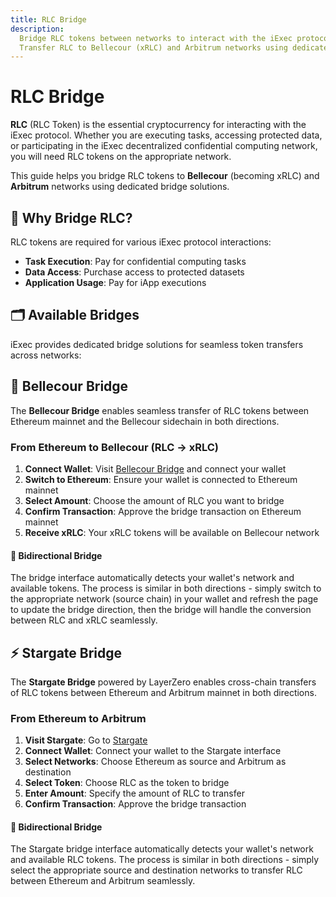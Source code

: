 ```yaml
---
title: RLC Bridge
description:
  Bridge RLC tokens between networks to interact with the iExec protocol.
  Transfer RLC to Bellecour (xRLC) and Arbitrum networks using dedicated bridges
---
```


# RLC Bridge

**RLC** (RLC Token) is the essential cryptocurrency for interacting with the
iExec protocol. Whether you are executing tasks, accessing protected data, or
participating in the iExec decentralized confidential computing network, you
will need RLC tokens on the appropriate network.

This guide helps you bridge RLC tokens to **Bellecour** (becoming xRLC) and
**Arbitrum** networks using dedicated bridge solutions.

## 🎯 Why Bridge RLC?

RLC tokens are required for various iExec protocol interactions:

- **Task Execution**: Pay for confidential computing tasks
- **Data Access**: Purchase access to protected datasets
- **Application Usage**: Pay for iApp executions

## 🗂️ Available Bridges

iExec provides dedicated bridge solutions for seamless token transfers across
networks:

<CardGrid>
  <ProjectCard
    title="Bellecour Bridge"
    description="Bridge RLC tokens between Ethereum mainnet and Bellecour sidechain (xRLC) in both directions"
    :icon-image="iexecLogoIcon"
    status="available"
    status-label="Live"
    button-label="Access Bridge"
    button-icon="mdi:bridge"
    button-href="https://bridge-bellecour.iex.ec/"
    button-target="_blank"
    button-rel="noreferrer"
  />
  
  <ProjectCard
    title="Stargate Bridge"
    description="Bridge RLC tokens between Ethereum and Arbitrum mainnet in both directions using LayerZero protocol"
    :icon-image="arbitrumLogoIcon"
    status="available"
    status-label="Live"
    button-label="Access Bridge"
    button-icon="mdi:bridge"
    button-href="https://stargate.finance/bridge"
    button-target="_blank"
    button-rel="noreferrer"
  />
</CardGrid>

## 🔄 Bellecour Bridge

The **Bellecour Bridge** enables seamless transfer of RLC tokens between
Ethereum mainnet and the Bellecour sidechain in both directions.

### From Ethereum to Bellecour (RLC → xRLC)

1. **Connect Wallet**: Visit
   [Bellecour Bridge](https://bridge-bellecour.iex.ec/) and connect your wallet
2. **Switch to Ethereum**: Ensure your wallet is connected to Ethereum mainnet
3. **Select Amount**: Choose the amount of RLC you want to bridge
4. **Confirm Transaction**: Approve the bridge transaction on Ethereum mainnet
5. **Receive xRLC**: Your xRLC tokens will be available on Bellecour network

<ImageViewer
  :image-url-dark="bellecourBridgeImage"
  image-alt="Bellecour Bridge Process"
  link-url="https://bridge-bellecour.iex.ec/"
/>

<div class="bg-gradient-to-r from-purple-400/10 to-purple-400/5 rounded-[6px] p-6 border-l-4 border-fuchsia-700 my-6">
  <h4 class="!mt-0 !mb-2">🔄 Bidirectional Bridge</h4>
  <p class="!mb-0">The bridge interface automatically detects your wallet's network and available tokens. The process is similar in both directions - simply switch to the appropriate network (source chain) in your wallet and refresh the page to update the bridge direction, then the bridge will handle the conversion between RLC and xRLC seamlessly.</p>
</div>

## ⚡ Stargate Bridge

The **Stargate Bridge** powered by LayerZero enables cross-chain transfers of
RLC tokens between Ethereum and Arbitrum mainnet in both directions.

### From Ethereum to Arbitrum

1. **Visit Stargate**: Go to [Stargate](https://stargate.finance/bridge)
2. **Connect Wallet**: Connect your wallet to the Stargate interface
3. **Select Networks**: Choose Ethereum as source and Arbitrum as destination
4. **Select Token**: Choose RLC as the token to bridge
5. **Enter Amount**: Specify the amount of RLC to transfer
6. **Confirm Transaction**: Approve the bridge transaction

<ImageViewer
  :image-url-dark="stargateBridgeImage"
  image-alt="Stargate Bridge Interface"
  link-url="https://stargate.finance/bridge"
/>

<div class="bg-gradient-to-r from-purple-400/10 to-purple-400/5 rounded-[6px] p-6 border-l-4 border-fuchsia-700 my-6">
  <h4 class="!mt-0 !mb-2">🔄 Bidirectional Bridge</h4>
  <p class="!mb-0">The Stargate bridge interface automatically detects your wallet's network and available RLC tokens. The process is similar in both directions - simply select the appropriate source and destination networks to transfer RLC between Ethereum and Arbitrum seamlessly.</p>
</div>

<script setup>
import ImageViewer from '../../components/ImageViewer.vue';
import CardGrid from '../../components/CardGrid.vue';
import ProjectCard from '../../components/ProjectCard.vue';

// Assets
import iexecLogoIcon from '../../assets/icons/iexec-logo.png';
import arbitrumLogoIcon from '../../assets/icons/arbitrum.svg';
import bellecourBridgeImage from '../../assets/tooling-&-explorers/bridge/bellecour-bridge.png';
import stargateBridgeImage from '../../assets/tooling-&-explorers/bridge/stargate-bridge.png';
</script>
